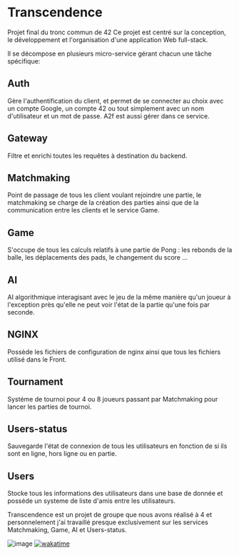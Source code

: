 # Transcendence

Projet final du tronc commun de 42
Ce projet est centré sur la conception, le développement et l'organisation d'une application Web full-stack.

Il se décompose en plusieurs micro-service gérant chacun une tâche spécifique:

## Auth

Gère l'authentification du client, et permet de se connecter au choix avec un compte Google, un compte 42 ou tout simplement avec un nom d'utilisateur et un mot de passe.
A2f est aussi gérer dans ce service.

## Gateway

Filtre et enrichi toutes les requêtes à destination du backend.

## Matchmaking

Point de passage de tous les client voulant rejoindre une partie, le matchmaking se charge de la création des parties ainsi que de la communication entre les clients et le service Game.

## Game 

S'occupe de tous les calculs relatifs à une partie de Pong : les rebonds de la balle, les déplacements des pads, le changement du score ...

## AI

AI algorithmique interagisant avec le jeu de la même manière qu'un joueur à l'exception près qu'elle ne peut voir l'état de la partie qu'une fois par seconde.

## NGINX

Possède les fichiers de configuration de nginx ainsi que tous les fichiers utilisé dans le Front.

## Tournament 

Systéme de tournoi pour 4 ou 8 joueurs passant par Matchmaking pour lancer les parties de tournoi.

## Users-status

Sauvegarde l'état de connexion de tous les utilisateurs en fonction de si ils sont en ligne, hors ligne ou en partie.

## Users

Stocke tous les informations des utilisateurs dans une base de donnée et posséde un systeme de liste d'amis entre les utilisateurs.



Transcendence est un projet de groupe que nous avons réalisé à 4 et personnelement j'ai travaillé presque exclusivement sur les services Matchmaking, Game, AI et Users-status.

![image](https://github.com/user-attachments/assets/af276d2f-eec8-490c-8d95-5e4bd404720d)<!-- Statistiques WakaTime -->
[![wakatime](https://wakatime.com/badge/user/8d356c6a-24fa-43c2-b603-a5b11f187735/project/1b1d51ea-fd78-497d-b113-f09333a444fc.svg)](https://wakatime.com/badge/user/8d356c6a-24fa-43c2-b603-a5b11f187735/project/1b1d51ea-fd78-497d-b113-f09333a444fc)
